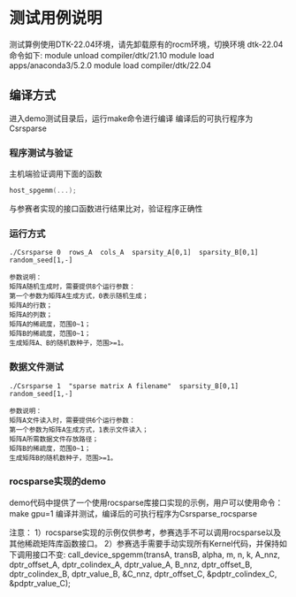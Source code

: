 # 测试用例说明
测试算例使用DTK-22.04环境，请先卸载原有的rocm环境，切换环境 dtk-22.04
命令如下:
module unload compiler/dtk/21.10
module load apps/anaconda3/5.2.0
module load compiler/dtk/22.04

## 编译方式    
进入demo测试目录后，运行make命令进行编译
编译后的可执行程序为Csrsparse

### 程序测试与验证
主机端验证调用下面的函数
```c++
host_spgemm(...);
```
与参赛者实现的接口函数进行结果比对，验证程序正确性

### 运行方式
```shell
./Csrsparse 0  rows_A  cols_A  sparsity_A[0,1]  sparsity_B[0,1]  random_seed[1,-]

参数说明：
矩阵A随机生成时，需要提供8个运行参数：
第一个参数为矩阵A生成方式，0表示随机生成；
矩阵A的行数；
矩阵A的列数；
矩阵A的稀疏度，范围0~1；
矩阵B的稀疏度，范围0~1；
生成矩阵A、B的随机数种子，范围>=1。
```

### 数据文件测试
```shell
./Csrsparse 1  "sparse matrix A filename"  sparsity_B[0,1]  random_seed[1,-]

参数说明：
矩阵A文件读入时，需要提供6个运行参数：
第一个参数为矩阵A生成方式，1表示文件读入；
矩阵A所需数据文件存放路径；
矩阵B的稀疏度，范围0~1；
生成矩阵B的随机数种子，范围>=1。
```

### rocsparse实现的demo
demo代码中提供了一个使用rocsparse库接口实现的示例，用户可以使用命令：
make gpu=1
编译并测试，编译后的可执行程序为Csrsparse_rocsparse

注意：
1）rocsparse实现的示例仅供参考，参赛选手不可以调用rocsparse以及其他稀疏矩阵库函数接口。
2）参赛选手需要手动实现所有Kernel代码，并保持如下调用接口不变:
call_device_spgemm(transA, transB, alpha, m, n, k, 
		A_nnz, dptr_offset_A, dptr_colindex_A, dptr_value_A,
		B_nnz, dptr_offset_B, dptr_colindex_B, dptr_value_B,
		&C_nnz, dptr_offset_C, &pdptr_colindex_C, &pdptr_value_C);
